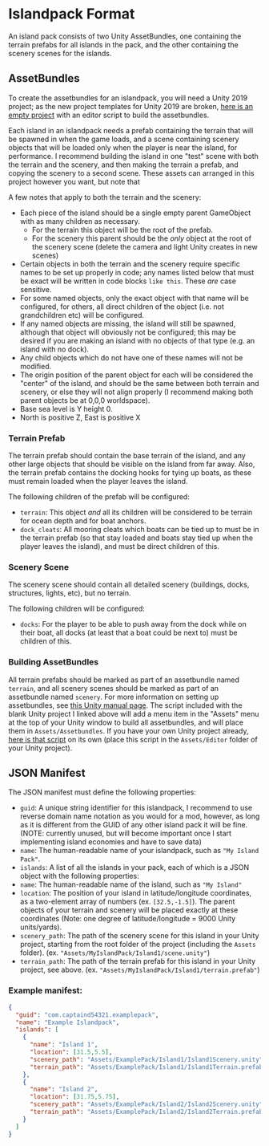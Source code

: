 # Islandpack Format
An island pack consists of two Unity AssetBundles, one containing the terrain prefabs for all islands in the pack, and the other containing the scenery scenes for the islands.
## AssetBundles

To create the assetbundles for an islandpack, you will need a Unity 2019 project; as the new project templates for Unity 2019 are broken, [here is an empty project](EmptyUnity2019Project.zip) with an editor script to build the assetbundles.

Each island in an islandpack needs a prefab containing the terrain that will be spawned in when the game loads, and a scene containing scenery objects that will be loaded only when the player is near the island, for performance. I recommend building the island in one "test" scene with both the terrain and the scenery, and then making the terrain a prefab, and copying the scenery to a second scene. These assets can arranged in this project however you want, but note that 

A few notes that apply to both the terrain and the scenery:
* Each piece of the island should be a single empty parent GameObject with as many children as necessary.
  * For the terrain this object will be the root of the prefab.
  * For the scenery this parent should be the *only* object at the root of the scenery scene (delete the camera and light Unity creates in new scenes)
* Certain objects in both the terrain and the scenery require specific names to be set up properly in code; any names listed below that must be exact will be written in code blocks `like this`. These *are* case sensitive.
* For some named objects, only the exact object with that name will be configured, for others, all direct children of the object (i.e. not grandchildren etc) will be configured.
* If any named objects are missing, the island will still be spawned, although that object will obviously not be configured; this may be desired if you are making an island with no objects of that type (e.g. an island with no dock).
* Any child objects which do not have one of these names will not be modified.
* The origin position of the parent object for each will be considered the "center" of the island, and should be the same between both terrain and scenery, or else they will not align properly (I recommend making both parent objects be at 0,0,0 worldspace).
* Base sea level is Y height 0.
* North is positive Z, East is positive X
### Terrain Prefab
The terrain prefab should contain the base terrain of the island, and any other large objects that should be visible on the island from far away. Also, the terrain prefab contains the docking hooks for tying up boats, as these must remain loaded when the player leaves the island.

The following children of the prefab will be configured:
* `terrain`: This object *and* all its children will be considered to be terrain for ocean depth and for boat anchors.
* `dock_cleats`: All mooring cleats which boats can be tied up to must be in the terrain prefab (so that stay loaded and boats stay tied up when the player leaves the island), and must be direct children of this.

### Scenery Scene
The scenery scene should contain all detailed scenery (buildings, docks, structures, lights, etc), but no terrain. 

The following children will be configured:
* `docks`: For the player to be able to push away from the dock while on their boat, all docks (at least that a boat could be next to) must be children of this.

### Building AssetBundles
All terrain prefabs should be marked as part of an assetbundle named `terrain`, and all scenery scenes should be marked as part of an assetbundle named `scenery`. For more information on setting up assetbundles, see [this Unity manual page](https://docs.unity3d.com/2019.1/Documentation/Manual/AssetBundles-Workflow.html). The script included with the blank Unity project I linked above will add a menu item in the "Assets" menu at the top of your Unity window to build all assetbundles, and will place them in `Assets/Assetbundles`. If you have your own Unity project already, [here is that script](CreateAssetBundles.cs) on its own (place this script in the `Assets/Editor` folder of your Unity project). 

## JSON Manifest
The JSON manifest must define the following properties:
* `guid`: A unique string identifier for this islandpack, I recommend to use reverse domain name notation as you would for a mod, however, as long as it is different from the GUID of any other island pack it will be fine. (NOTE: currently unused, but will become important once I start implementing island economies and have to save data)
* `name`: The human-readable name of your islandpack, such as `"My Island Pack"`.
* `islands`: A list of all the islands in your pack, each of which is a JSON object with the following properties:
 * `name`: The human-readable name of the island, such as `"My Island"`
 * `location`: The position of your island in latitude/longitude coordinates, as a two-element array of numbers (ex. `[32.5,-1.5]`). The parent objects of your terrain and scenery will be placed exactly at these coordinates (Note: one degree of latitude/longitude = 9000 Unity units/yards).
 * `scenery_path`: The path of the scenery scene for this island in your Unity project, starting from the root folder of the project (including the `Assets` folder). (ex. `"Assets/MyIslandPack/Island1/scene.unity"`)
 * `terrain_path`: The path of the terrain prefab for this island in your Unity project, see above. (ex. `"Assets/MyIslandPack/Island1/terrain.prefab"`)

### Example manifest:
```json
{
  "guid": "com.captaind54321.examplepack",
  "name": "Example Islandpack",
  "islands": [
    {
      "name": "Island 1",
      "location": [31.5,5.5],
      "scenery_path": "Assets/ExamplePack/Island1/Island1Scenery.unity",
      "terrain_path": "Assets/ExamplePack/Island1/Island1Terrain.prefab"
    },
    {
      "name": "Island 2",
      "location": [31.75,5.75],
      "scenery_path": "Assets/ExamplePack/Island2/Island2Scenery.unity",
      "terrain_path": "Assets/ExamplePack/Island2/Island2Terrain.prefab" 
    }
  ]
}
```
